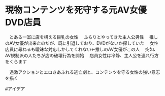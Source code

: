 # 現物コンテンツを死守する元AV女優DVD店員
　とある一室に店を構える巨乳の女性
　ふらりとやってきた主人公男性
　推しのAV女優が出来たのだが、既に引退しており、DVDがないか探していた
　女性店員に尋ねるも曖昧な対応しかしてくれない←推しのAV女優がこの人
　突如、AV規制派の人たちが店の破壊行為を開始
　店員女性は冷静、主人公を連れ行方をくらます

　過激アクションとエロさあふれる逃亡劇と、コンテンツを守る女性の強い意志を描く

#アイデア
